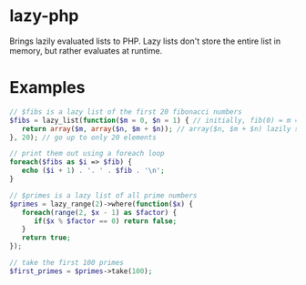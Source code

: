 lazy-php
========

Brings lazily evaluated lists to PHP. Lazy lists don't store the entire list in memory, but rather evaluates at runtime.

Examples
========

```php
// $fibs is a lazy list of the first 20 fibonacci numbers
$fibs = lazy_list(function($m = 0, $n = 1) { // initially, fib(0) = m = 0, fib(1) = n = 1
   return array($m, array($n, $m + $n)); // array($n, $m + $n) lazily sets the parameters for next fib number
}, 20); // go up to only 20 elements

// print them out using a foreach loop
foreach($fibs as $i => $fib) {
   echo ($i + 1) . '. ' . $fib . '\n';
}

// $primes is a lazy list of all prime numbers
$primes = lazy_range(2)->where(function($x) {
   foreach(range(2, $x - 1) as $factor) {
      if($x % $factor == 0) return false;
   }
   return true;
});

// take the first 100 primes
$first_primes = $primes->take(100);